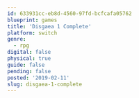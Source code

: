 ```yaml
---
id: 633931cc-eb8d-4560-97fd-bcfcafa05762
blueprint: games
title: 'Disgaea 1 Complete'
platform: switch
genre:
  - rpg
digital: false
physical: true
guide: false
pending: false
posted: '2019-02-11'
slug: disgaea-1-complete
---
```


